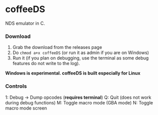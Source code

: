 # coffeeDS
NDS emulator in C.

### Download

1. Grab the download from the releases page
2. Do `chmod a+x coffeeDS` (or run it as admin if you are on Windows)
3. Run it (if you plan on debugging, use the terminal as some debug features do not write to the log).

**Windows is experimental. coffeeDS is built especially for Linux**

### Controls

1: Debug -> Dump opcodes (**requires terminal**)
Q: Quit (does not work during debug functions)
M: Toggle macro mode (GBA mode)
N: Toggle macro mode screen
